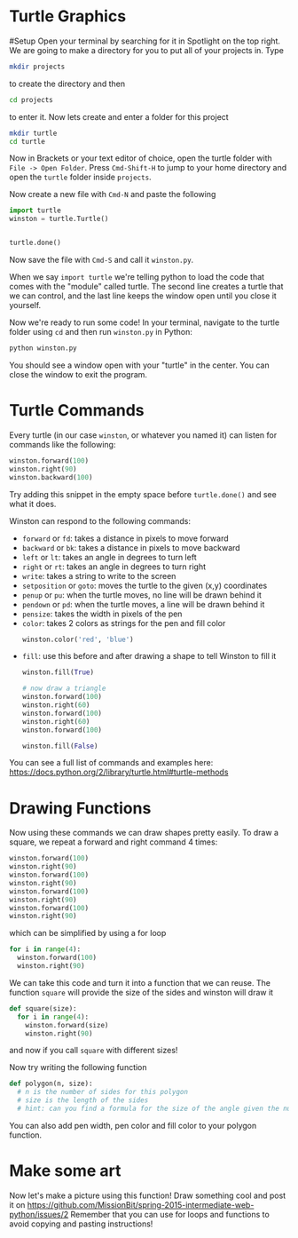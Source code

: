 Turtle Graphics
===============

#Setup
Open your terminal by searching for it in Spotlight on the top right. We are going
to make a directory for you to put all of your projects in. Type
```bash
mkdir projects
```
to create the directory and then
```bash
cd projects
```
to enter it. Now lets create and enter a folder for this project
```bash
mkdir turtle
cd turtle
```

Now in Brackets or your text editor of choice, open the turtle folder with
`File -> Open Folder`. Press `Cmd-Shift-H` to jump to your home directory and
open the `turtle` folder inside `projects`. 

Now create a new file with `Cmd-N` and paste the following
```python
import turtle
winston = turtle.Turtle()


turtle.done()
```
Now save the file with `Cmd-S` and call it `winston.py`.

When we say `import turtle` we're telling python to load the code that comes with
the "module" called turtle. The second line creates a turtle that we can control,
and the last line keeps the window open until you close it yourself.

Now we're ready to run some code! In your terminal, navigate to the turtle folder
using `cd` and then run `winston.py` in Python:
```python
python winston.py
```
You should see a window open with your "turtle" in the center. You can close the window
to exit the program.

# Turtle Commands
Every turtle (in our case `winston`, or whatever you named it) can listen for commands
like the following:
```python
winston.forward(100)
winston.right(90)
winston.backward(100)
```

Try adding this snippet in the empty space before `turtle.done()` and see what it does.

Winston can respond to the following commands:
 * `forward` or `fd`: takes a distance in pixels to move forward
 * `backward` or `bk`: takes a distance in pixels to move backward
 * `left` or `lt`: takes an angle in degrees to turn left
 * `right` or `rt`: takes an angle in degrees to turn right
 * `write`: takes a string to write to the screen
 * `setposition` or `goto`: moves the turtle to the given (x,y) coordinates
 * `penup` or `pu`: when the turtle moves, no line will be drawn behind it
 * `pendown` or `pd`: when the turtle moves, a line will be drawn behind it
 * `pensize`: takes the width in pixels of the pen
 * `color`: takes 2 colors as strings for the pen and fill color
    ```python
    winston.color('red', 'blue')
    ```
 * `fill`: use this before and after drawing a shape to tell Winston to fill it
    ```python
    winston.fill(True)

    # now draw a triangle
    winston.forward(100)
    winston.right(60)
    winston.forward(100)
    winston.right(60)
    winston.forward(100)

    winston.fill(False)
    ```

You can see a full list of commands and examples here: https://docs.python.org/2/library/turtle.html#turtle-methods

# Drawing Functions
Now using these commands we can draw shapes pretty easily. To draw a square, we repeat
a forward and right command 4 times:
```python
winston.forward(100)
winston.right(90)
winston.forward(100)
winston.right(90)
winston.forward(100)
winston.right(90)
winston.forward(100)
winston.right(90)
```
which can be simplified by using a for loop
```python
for i in range(4):
  winston.forward(100)
  winston.right(90)
```
We can take this code and turn it into a function that we can reuse. The function
`square` will provide the size of the sides and winston will draw it
```python
def square(size):
  for i in range(4):
    winston.forward(size)
    winston.right(90)
```
and now if you call `square` with different sizes!

Now try writing the following function
```python
def polygon(n, size):
  # n is the number of sides for this polygon
  # size is the length of the sides
  # hint: can you find a formula for the size of the angle given the number of sides?
```

You can also add pen width, pen color and fill color to your polygon function.

# Make some art
Now let's make a picture using this function! Draw something cool and post it on
https://github.com/MissionBit/spring-2015-intermediate-web-python/issues/2
Remember that you can use for loops and functions to avoid copying and pasting
instructions!
